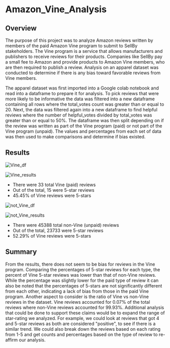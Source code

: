 # Amazon_Vine_Analysis


## Overview

The purpose of this project was to analyze Amazon reviews written by members of the paid Amazon Vine program to submit to SellBy stakeholders. The Vine program is a service that allows manufacturers and publishers to receive reviews for their products. Companies like SellBy pay a small fee to Amazon and provide products to Amazon Vine members, who are then required to publish a review. Analysis on an apparel dataset was conducted to determine if there is any bias toward favorable reviews from Vine members. 

The apparel dataset was first imported into a Google colab notebook and read into a dataframe to prepare it for analysis. To pick reviews that were more likely to be informative the data was filtered into a new dataframe containing all rows where the total_votes count was greater than or equal to 20. Next, the data was filtered again into a new dataframe to find helpful reviews where the number of helpful_votes divided by total_votes was greater than or equal to 50%. The dataframe was then split depending on if the review was written as part of the Vine program (paid) or not part of the Vine program (unpaid). The values and percentages from each set of data was then used to make comparisons and determine if bias existed.


## Results

![Vine_df]()

![Vine_results]()

- There were 33 total Vine (paid) reviews
- Out of the total, 15 were 5-star reviews
- 45.45% of Vine reviews were 5-stars


![not_Vine_df]()

![not_Vine_results]()

- There were 45388 total non-Vine (unpaid) reviews
- Out of the total, 23733 were 5-star reviews
- 52.29% of Vine reviews were 5-stars


## Summary 

From the results, there does not seem to be bias for reviews in the Vine program. Comparing the percentages of 5-star reviews for each type, the percent of Vine 5-star reviews was lower than that of non-Vine reviews. While the percentage was slightly lower for the paid type of review it can also be noted that the percentages of 5-stars are not significantly different from each other, indicating a lack of bias from those in the paid Vine program. Another aspect to consider is the ratio of Vine vs non-Vine reviews in the dataset. Vine reviews accounted for 0.07% of the total reviews where non-Vine reviews accounted for 99.93%. 
Additional analysis that could be done to support these claims would be to expand the range of star-rating we analyzed. For example, we could look at reviews that got 4 and 5-star reviews as both are considered "positive", to see if there is a similar trend. We could also break down the reviews based on each rating from 1-5 and get counts and percentages based on the type of review to re-affirm our analysis. 
